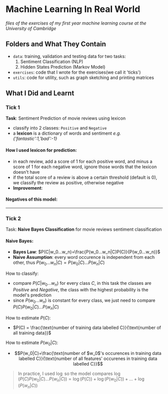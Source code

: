 # Machine Learning In Real World
*files of the exercises of my first year machine learning course at the University of Cambridge*

## Folders and What They Contain
- `data`: training, validation and testing data for two tasks:
	1. Sentiment Classification (NLP)
	2. Hidden States Prediction (Markov Model)
- `exercises`: code that I wrote for the exercises(we call it 'ticks')  
- `utils`: code for utility, such as graph sketching and printing matrices

## What I Did and Learnt
### Tick 1
**Task**: Sentiment Prediction of movie reviews using lexicon
- classify into 2 classes: `Positive` and `Negative`
- a **lexicon** is a dictionary of words and sentiment
*e.g. {'fantastic':1,'bad':-1}*

#### How I used lexicon for prediction:
- in each review, add a score of 1 for each positive word, and minus a score of 1 for each negative word, ignore those words that the lexicon doesn't have
- if the total score of a review is above a certain threshold (default is 0), we classify the review as positive, otherwise negative
- **Improvement**:

#### Negatives of this model:
---
### Tick 2
Task: **Naive Bayes Classification** for movie reviews sentiment classification

#### Naive Bayes:
- **Bayes Law**: $P(C|w_0...w_n)=\frac{P(w_0...w_n|C)P(C)}{P(w_0...w_n)}$
- **Naive Assumption**: every word occurence is independent from each other, thus $P(w_0...w_n|C)=P(w_0|C)...P(w_n|C)$

How to classify:
- compare $P(C|w_0...w_n)$ for every class $C$, in this task the classes are *Positive* and *Negative*, the class with the highest probability is the model's prediction
- since $P(w_0...w_n)$ is constant for every class, we just need to compare $P(C)P(w_0|C)...P(w_n|C)$

How to estimate $P(C)$:
- $P(C) = \frac{\text{number of training data labelled C}}{\text{number of all training data}}$

How to estimate $P(w_0|C)$:
- $$P(w_0|C)=\frac{\text{number of $w_0$'s occurences in training data labelled C}}{\text{number of all features' occurenes in training data labelled C}}$$

> In practice, I used $\log$ so the model compares $\log(P(C)P(w_0|C)...P(w_n|C))$$=\log(P(C))+\log(P(w_0|C))+...+\log(P(w_n|C))$